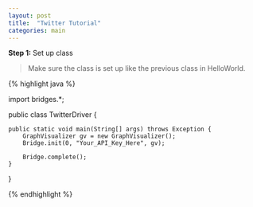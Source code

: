 ```yaml
---
layout: post
title:  "Twitter Tutorial"
categories: main
---
```


**Step 1:** Set up class

> Make sure the class is set up like the previous class in HelloWorld.

{% highlight java  %}

import bridges.*;

public class TwitterDriver {

	public static void main(String[] args) throws Exception {
		GraphVisualizer gv = new GraphVisualizer();
		Bridge.init(0, "Your_API_Key_Here", gv);
		
		Bridge.complete();
	}
}

{% endhighlight %}
